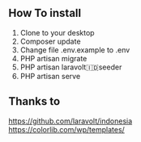 

## How To install
1. Clone to your desktop
2. Composer update
3. Change file .env.example to .env
4. PHP artisan migrate
5. PHP artisan laravolt:indonesia:seeder
6. PHP artisan serve

## Thanks to
https://github.com/laravolt/indonesia <br>
https://colorlib.com/wp/templates/
